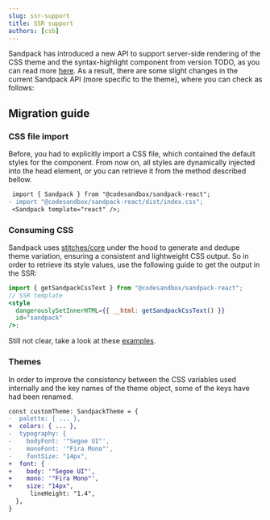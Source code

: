 ```yaml
---
slug: ssr-support
title: SSR support
authors: [csb]
---
```


Sandpack has introduced a new API to support server-side rendering of the CSS theme and the syntax-highlight component from version TODO, as you can read more [here](/getting-started/ssr). As a result, there are some slight changes in the current Sandpack API (more specific to the theme), where you can check as follows:

## Migration guide

### CSS file import

Before, you had to explicitly import a CSS file, which contained the default styles for the component. From now on, all styles are dynamically injected into the head element, or you can retrieve it from the method described bellow.

```diff
 import { Sandpack } from "@codesandbox/sandpack-react";
- import "@codesandbox/sandpack-react/dist/index.css";
 <Sandpack template="react" />;
```

### Consuming CSS

Sandpack uses [stitches/core](https://stitches.dev/) under the hood to generate and dedupe theme variation, ensuring a consistent and lightweight CSS output. So in order to retrieve its style values, use the following guide to get the output in the SSR:

```jsx
import { getSandpackCssText } from "@codesandbox/sandpack-react";
// SSR template
<style
  dangerouslySetInnerHTML={{ __html: getSandpackCssText() }}
  id="sandpack"
/>;
```

Still not clear, take a look at these [examples](https://github.com/codesandbox/sandpack/tree/main/examples).

### Themes

In order to improve the consistency between the CSS variables used internally and the key names of the theme object, some of the keys have had been renamed.

```diff
const customTheme: SandpackTheme = {
-  palette: { ... },
+  colors: { ... },
-  typography: {
-    bodyFont: '"Segoe UI"',
-    monoFont: '"Fira Mono"',
-    fontSize: "14px",
+  font: {
+    body: '"Segoe UI"',
+    mono: '"Fira Mono"',
+    size: "14px",
      lineHeight: "1.4",
  },
}
```
